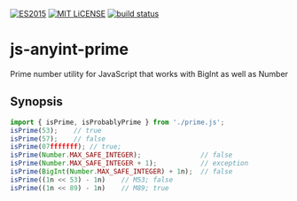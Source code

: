 [![ES2015](https://img.shields.io/badge/JavaScript-ES2015-blue.svg)](http://www.ecma-international.org/ecma-262/6.0/)
[![MIT LiCENSE](https://img.shields.io/badge/license-MIT-blue.svg)](LICENSE)
[![build status](https://secure.travis-ci.org/dankogai/js-anyint-prime.png)](http://travis-ci.org/dankogai/js-anyint-prime)


# js-anyint-prime

Prime number utility for JavaScript that works with BigInt as well as Number

## Synopsis

```javascript
import { isPrime, isProbablyPrime } from './prime.js';
isPrime(53);    // true
isPrime(57);    // false
isPrime(07fffffff); // true;
isPrime(Number.MAX_SAFE_INTEGER);               // false
isPrime(Number.MAX_SAFE_INTEGER + 1);           // exception
isPrime(BigInt(Number.MAX_SAFE_INTEGER) + 1n);  // false
isPrime((1n << 53) - 1n)    // M53; false
isPrime((1n << 89) - 1n)    // M89; true
```
